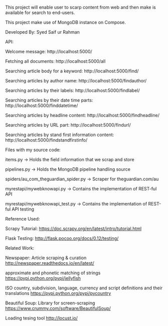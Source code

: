 This project will enable user to scarp content from web and then make is available for search to end-users.

This project make use of MongoDB instance on Compose.

Developed By:
Syed Saif ur Rahman

API:

Welcome message:
http://localhost:5000/

Fetching all documents:
http://localhost:5000/all

Searching article body for a keyword:
http://localhost:5000/find/<keyword>

Searching articles by author name:
http://localhost:5000/findauthor/<keyword>

Searching articles by their labels:
http://localhost:5000/findlabel/<keyword>

Searching articles by their date time parts:
http://localhost:5000/finddatetime/<keyword>

Searching articles by headline content:
http://localhost:5000/findheadline/<keyword>

Searching articles by URL part:
http://localhost:5000/findurl/<keyword>

Searching articles by stand first information content:
http://localhost:5000/findstandfirstinfo/<keyword>

Files with my source code:

items.py -> Holds the field information that we scrap and store

pipelines.py -> Holds the MongoDB pipeline handling source

spiders/au_com_theguardian_spider.py -> Scraper for theguardian.com/au

myrestapi/mywebknowapi.py -> Contains the implementation of REST-ful API

myrestapi/mywebknowapi_test.py -> Contains the implementation of REST-ful API testing

Reference Used:

Scrapy Tutorial: https://doc.scrapy.org/en/latest/intro/tutorial.html

Flask Testing: http://flask.pocoo.org/docs/0.12/testing/

Related Work:

Newspaper: Article scraping & curation http://newspaper.readthedocs.io/en/latest/

approximate and phonetic matching of strings https://pypi.python.org/pypi/jellyfish

ISO country, subdivision, language, currency and script definitions and their translations https://pypi.python.org/pypi/pycountry

Beautiful Soup: Library for screen-scraping https://www.crummy.com/software/BeautifulSoup/

Loading tesing tool http://locust.io/
